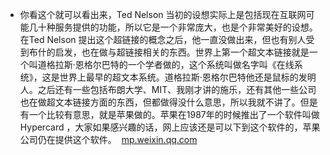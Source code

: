- 你看这个就可以看出来，Ted Nelson 当初的设想实际上是包括现在互联网可能几十种服务提供的功能，所以它是一个非常庞大，也是个非常美好的设想。在Ted Nelson 提出这个超链接的概念之后，他一直没做出来，但也有别人受到布什的启发，也在做与超链接相关的东西。世界上第一个超文本链接就是一个叫道格拉斯·恩格尔巴特的一个学者做的，这个系统叫做名字叫《在线系统》，这是世界上最早的超文本系统。道格拉斯·恩格尔巴特他还是鼠标的发明人。之后还有一些包括布朗大学、MIT、我刚才讲的施乐，还有其他一些公司也在做超文本链接方面的东西，但都做得没什么意思，所以我就不讲了。但是有一个比较有意思，就是苹果做的。苹果在1987年的时候推出了一个软件叫做Hypercard ，大家如果感兴趣的话，网上应该还是可以下到这个软件的，苹果公司仍在提供这个软件。  [mp.weixin.qq.com](https://mp.weixin.qq.com/s?__biz=MzI0MzQzNTczMA==&mid=2247486957&idx=1&sn=b07c46203cc78a44bf09b4049628d58f&chksm=e96c5c50de1bd546401caca00c686ac8d1c3f0ca33a1a94ad8066fdd7cc4a87049eb3331dde7&scene=0)

